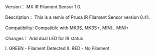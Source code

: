 Version：
MX IR Filament Sensor 1.0.

Description：
This is a remix of Prusa IR Filament Sensor version 0.41.

Compatibility:
Compatible with MK3S, MK3S+, MINI，MINI+

Changes：
Add dual LED for IR status

Ⅰ. GREEN - Filament Detected
Ⅱ. RED - No Filament
